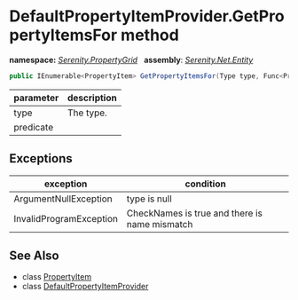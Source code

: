 # DefaultPropertyItemProvider.GetPropertyItemsFor method
**namespace:** *[Serenity.PropertyGrid](../../README.md#serenity.propertygrid-namespace)*   **assembly**: *[Serenity.Net.Entity](../../README.md)*

```csharp
public IEnumerable<PropertyItem> GetPropertyItemsFor(Type type, Func<PropertyInfo, bool> predicate)
```

| parameter | description |
| --- | --- |
| type | The type. |
| predicate |  |

## Exceptions

| exception | condition |
| --- | --- |
| ArgumentNullException | type is null |
| InvalidProgramException | CheckNames is true and there is name mismatch |

## See Also

* class [PropertyItem](../Serenity.Net.Core/../../Serenity.ComponentModel/PropertyItem.md)
* class [DefaultPropertyItemProvider](../DefaultPropertyItemProvider.md)